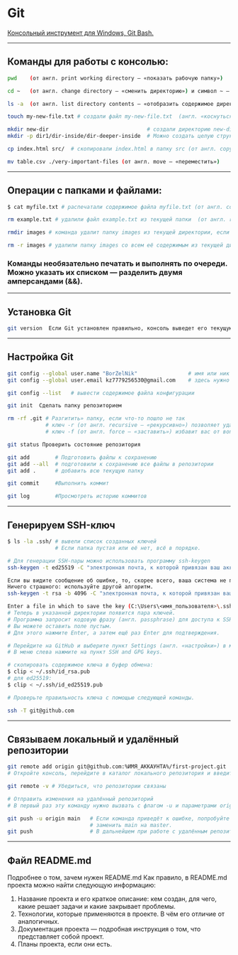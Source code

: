 # Git



[Консольный инструмент для Windows, Git Bash.](https://git-scm.com/download/win)

---
## Команды для работы с консолью:

```bash
pwd    (от англ. print working directory — «показать рабочую папку»)
```

```bash
cd ~   (от англ. change directory — «сменить директорию») и символ ~ — обозначение домашней директории.)
```

```bash
ls -a  (от англ. list directory contents — «отобразить содержимое директории»  -a и вывести расширенный список. В нём отобразятся все скрытые файлы).
```

```bash
touch my-new-file.txt # создали файл my-new-file.txt  (англ. «коснуться»)
```

```bash
mkdir new-dir                               # создали директорию new-dir (от англ. make directory — «создать директорию»).
mkdir -p dir1/dir-inside/dir-deeper-inside  # Можно создать целую структуру директорий одной командой с помощью флага -p
```

```bash
cp index.html src/  # скопировали index.html в папку src (от англ. copy — «копировать»)
```

```bash
mv table.csv ./very-important-files (от англ. move — «переместить»)
```

---
## Операции с папками и файлами:

```bash
$ cat myfile.txt # распечатали содержимое файла myfile.txt (от англ. concatenate and print — «объединить и распечатать»)
```

```bash
rm example.txt # удалили файл example.txt из текущей папки  (от англ. remove — «удалить»)
```

```bash
rmdir images # команда удалит папку images из текущей директории, если она пуста (от англ. remove directory — «удалить директорию»)
```

```bash
rm -r images # удалили папку images со всем её содержимым из текущей директории  (-r — от англ. recursive, «рекурсивный») 
```

### Команды необязательно печатать и выполнять по очереди. Можно указать их списком — разделить двумя амперсандами (&&).

---
## Установка Git

```bash
git version  Если Git установлен правильно, консоль выведет его текущую версию. 
```

---
## Настройка Git

```bash
git config --global user.name "BorZelNik"                # имя или ник нужно написать латиницей и в кавычках
git config --global user.email kz7779256530@gmail.com    # здесь нужно указать свой настоящий email 
```

```bash
git config --list   # вывести содержимое файла конфигурации
```

```bash
git init  Сделать папку репозиторием
```

```bash
rm -rf .git # Разгитить» папку, если что-то пошло не так
            # ключ -r (от англ. recursive — «рекурсивно») позволяет удалять папки вместе с их содержимым;
			# ключ -f (от англ. force — «заставить») избавит вас от вопросов вроде «Вы точно хотите удалить этот файл? А этот? И этот тоже?».
```

```bash
git status Проверить состояние репозитория
```

```bash
git add        # Подготовить файлы к сохранению
git add --all  # подготовили к сохранению все файлы в репозитории
git add .      # добавить всю текущую папку
```

```bash
git commit     #Выполнить коммит
```

```bash
git log        #Просмотреть историю коммитов
```

---
## Генерируем SSH-ключ

```bash
$ ls -la .ssh/ # вывели список созданных ключей
               # Если папка пустая или её нет, всё в порядке. 
```

```bash
# Для генерации SSH-пары можно использовать программу ssh-keygen
ssh-keygen -t ed25519 -C "электронная почта, к которой привязан ваш аккаунт на GitHub"

Если вы видите сообщение об ошибке, то, скорее всего, ваша система не поддерживает алгоритм шифрования ed25519. 
Ничего страшного: используйте другой алгоритм.
ssh-keygen -t rsa -b 4096 -C "электронная почта, к которой привязан ваш аккаунт на GitHub"
```

```bash
Enter a file in which to save the key (C:\Users\<имя_пользователя>\.ssh\):[Press enter]
# Теперь в указанной директории появится пара ключей.
# Программа запросит кодовую фразу (англ. passphrase) для доступа к SSH-ключу. 
# Вы можете оставить поле пустым.
# Для этого нажмите Enter, а затем ещё раз Enter для подтверждения.
```

```bash
# Перейдите на GitHub и выберите пункт Settings (англ. «настройки») в меню аккаунта
# В меню слева нажмите на пункт SSH and GPG keys.

# скопировать содержимое ключа в буфер обмена:
$ clip < ~/.ssh/id_rsa.pub
# для ed25519:
$ clip < ~/.ssh/id_ed25519.pub 
```

```bash
# Проверьте правильность ключа с помощью следующей команды.

ssh -T git@github.com 
```
---
## Связываем локальный и удалённый репозитории
```bash
git remote add origin git@github.com:%ИМЯ_АККАУНТА%/first-project.git 
# Откройте консоль, перейдите в каталог локального репозитория и введите команду git remote add (от англ. remote — «удалённый» и add — «добавить»).
```

```bash
git remote -v # Убедиться, что репозитории связаны
```

```bash
# Отправить изменения на удалённый репозиторий
# В первый раз эту команду нужно вызвать с флагом -u и параметрами origin

git push -u origin main   # Если команда приведёт к ошибке, попробуйте 
                          # заменить main на master. 
git push     			  # В дальнейшем при работе с удалённым репозиторием флаг -u можно опустить
```
---
## Файл README.md


Подробнее о том, зачем нужен README.md
Как правило, в README.md проекта можно найти следующую информацию:
1. Название проекта и его краткое описание: кем создан, для чего, какие решает задачи и какие закрывает проблемы.
2. Технологии, которые применяются в проекте. В чём его отличие от аналогичных.
3. Документация проекта — подробная инструкция о том, что представляет собой проект.
4. Планы проекта, если они есть.
